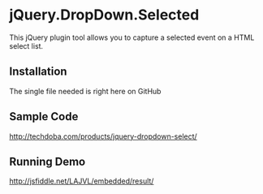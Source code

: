 jQuery.DropDown.Selected
========================

This jQuery plugin tool allows you to capture a selected event on a HTML select list.

Installation
-------
The single file needed is right here on GitHub

Sample Code
-------
http://techdoba.com/products/jquery-dropdown-select/

Running Demo
-------
http://jsfiddle.net/LAJVL/embedded/result/